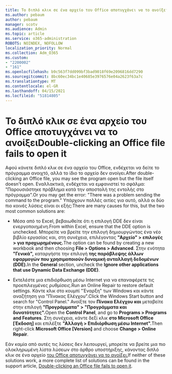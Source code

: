 ```yaml
---
title: Το διπλό κλικ σε ένα αρχείο του Office αποτυγχάνει να το ανοίξει
ms.author: pebaum
author: pebaum
manager: scotv
ms.audience: Admin
ms.topic: article
ms.service: o365-administration
ROBOTS: NOINDEX, NOFOLLOW
localization_priority: Normal
ms.collection: Adm_O365
ms.custom:
- "2200002"
- "161"
ms.openlocfilehash: b9c563f7dd099bf3bad9018f69e2096816dd7290
ms.sourcegitcommit: 8bc60ec34bc1e40685e3976576e04a2623f63a7c
ms.translationtype: MT
ms.contentlocale: el-GR
ms.lasthandoff: 04/15/2021
ms.locfileid: "51814805"
---
```

# <a name="double-clicking-an-office-file-fails-to-open-it"></a><span data-ttu-id="47cb7-102">Το διπλό κλικ σε ένα αρχείο του Office αποτυγχάνει να το ανοίξει</span><span class="sxs-lookup"><span data-stu-id="47cb7-102">Double-clicking an Office file fails to open it</span></span>

<span data-ttu-id="47cb7-103">Αφού κάνετε διπλό κλικ σε ένα αρχείο του Office, ενδέχεται να δείτε το πρόγραμμα ανοιχτό, αλλά το ίδιο το αρχείο δεν ανοίγει.</span><span class="sxs-lookup"><span data-stu-id="47cb7-103">After double-clicking an Office file, you may see the program open but the file itself doesn't open.</span></span> <span data-ttu-id="47cb7-104">Εναλλακτικά, ενδέχεται να εμφανιστεί το σφάλμα: "Παρουσιάστηκε πρόβλημα κατά την αποστολή της εντολής στο πρόγραμμα".</span><span class="sxs-lookup"><span data-stu-id="47cb7-104">Or you may get the error: "There was a problem sending the command to the program."</span></span> <span data-ttu-id="47cb7-105">Υπάρχουν πολλές αιτίες για αυτό, αλλά οι δύο πιο κοινές λύσεις είναι οι εξής:</span><span class="sxs-lookup"><span data-stu-id="47cb7-105">There are many causes for this, but the two most common solutions are:</span></span>

- <span data-ttu-id="47cb7-106">Μέσα από το Excel, βεβαιωθείτε ότι η επιλογή DDE δεν είναι ενεργοποιημένη.</span><span class="sxs-lookup"><span data-stu-id="47cb7-106">From within Excel, ensure that the DDE option is unchecked.</span></span> <span data-ttu-id="47cb7-107">Μπορείτε να βρείτε την επιλογή δημιουργώντας ένα νέο βιβλίο εργασίας και, στη συνέχεια, επιλέγοντας **"Αρχείο" > επιλογές > για προχωρημένους.**</span><span class="sxs-lookup"><span data-stu-id="47cb7-107">The option can be found by creating a new workbook and then choosing **File > Options > Advanced**.</span></span> <span data-ttu-id="47cb7-108">Στην ενότητα **"Γενικά",** καταργήστε την επιλογή **της παράβλεψης άλλων εφαρμογών που χρησιμοποιούν δυναμική ανταλλαγή δεδομένων (DDE).**</span><span class="sxs-lookup"><span data-stu-id="47cb7-108">In the **General** section, uncheck the **Ignore other applications that use Dynamic Data Exchange (DDE)**.</span></span>

- <span data-ttu-id="47cb7-109">Εκτελέστε μια επιδιόρθωση μέσω Internet για να επαναφέρετε τις προεπιλεγμένες ρυθμίσεις.</span><span class="sxs-lookup"><span data-stu-id="47cb7-109">Run an Online Repair to restore default settings.</span></span> <span data-ttu-id="47cb7-110">Κάντε κλικ στο κουμπί "Έναρξη" των Windows και κάντε αναζήτηση για "Πίνακας Ελέγχου".</span><span class="sxs-lookup"><span data-stu-id="47cb7-110">Click the Windows Start button and search for "Control Panel."</span></span> <span data-ttu-id="47cb7-111">Ανοίξτε τον **Πίνακα Ελέγχου και** μεταβείτε στην επιλογή **"Προγράμματα" > "Προγράμματα και δυνατότητες".**</span><span class="sxs-lookup"><span data-stu-id="47cb7-111">Open the **Control Panel**, and go to **Programs > Programs and Features**.</span></span> <span data-ttu-id="47cb7-112">Στη συνέχεια, κάντε δεξί κλικ **στο Microsoft Office [Έκδοση]** και επιλέξτε **"Αλλαγή > Επιδιόρθωση μέσω Internet".**</span><span class="sxs-lookup"><span data-stu-id="47cb7-112">Then right-click **Microsoft Office [Version]** and choose **Change > Online Repair**.</span></span>

<span data-ttu-id="47cb7-113">Εάν καμία από αυτές τις λύσεις δεν λειτουργεί, μπορείτε να βρείτε μια πιο ολοκληρωμένη λίστα λύσεων στο άρθρο υποστήριξης, κάνοντας διπλό κλικ σε ένα αρχείο [του Office αποτυγχάνει να το ανοίξει.](https://support.office.com/article/Double-clicking-an-Office-file-fails-to-open-it-1e9c0ad9-34c8-4440-a42e-d30186b29ed6)</span><span class="sxs-lookup"><span data-stu-id="47cb7-113">If neither of these solutions work, a more complete list of solutions can be found in the support article, [Double-clicking an Office file fails to open it](https://support.office.com/article/Double-clicking-an-Office-file-fails-to-open-it-1e9c0ad9-34c8-4440-a42e-d30186b29ed6).</span></span>
